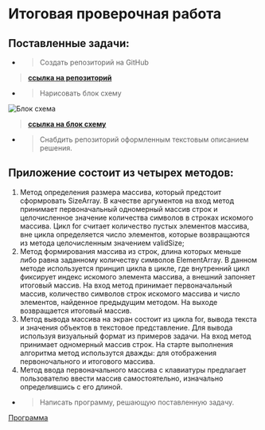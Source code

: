# Итоговая проверочная работа

## Поставленные задачи:

* >Создать репозиторий на GitHub

>[**ссылка на репозиторий**](https://github.com/draiv01/FinalWork.git)

* >Нарисовать блок схему

![Блок схема](333.jpg)
>[**ссылка на блок схему**](https://drive.google.com/file/d/1EddofI7KAwq_3ypXo05xcXlvrC_mON1V/view?usp=sharing)

* >Снабдить репозиторий оформленным текстовым описанием решения.

## Приложение состоит из четырех методов:

1. Метод определения размера массива, который предстоит сформровать SizeArray. В качестве аргументов на вход метод принимает первоначальный одномерный массив строк и целочисленное значение количества символов в строках искомого массива. Цикл for считает количество пустых элементов массива, вне цикла определяется число элементов, которые возвращаются из метода целочисленным значением validSize;
2. Метод формирования массива из строк, длина которых меньше либо равна заданному количеству символов ElementArray. В данном методе используется принцип цикла в цикле, где внутренний цикл фиксирует индекс искомого элемента массива, а внешний запоняет итоговый массив. На вход метод принимает первоначальный массив, количество символов строк искомого массива и число элементов, найденное предыдущим методом. На выходе возвращается итоговый массив.
3. Метод вывода массива на экран состоит из цикла for, вывода текста и значения объектов в текстовое представление. Для вывода используя визуальный формат из примеров задачи. На вход метод принимает одномерный массив строк. На старте выполнения алгоритма метод использутся дважды: для отображения первоночального и итогового массива.
4. Метод ввода первоначального массива с клавиатуры предлагает пользователю ввести массив самостоятельно, изначально определившись с его длиной.

* >Написать программу, решающую поставленную задачу.

[Программа](Program.cs)
